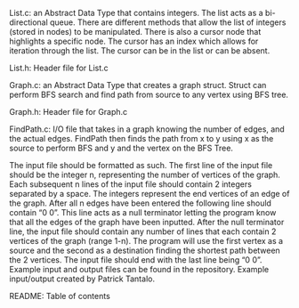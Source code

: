 List.c: an Abstract Data Type that contains integers. The list acts as a bi-directional queue. There are different methods that allow the list of integers (stored in nodes) to be manipulated. There is also a cursor node that highlights a specific node. The cursor has an index which allows for iteration through the list. The cursor can be in the list or can be absent.

List.h: Header file for List.c

Graph.c: an Abstract Data Type that creates a graph struct. Struct can perform BFS search and find path from source to any vertex using BFS tree. 

Graph.h: Header file for Graph.c

FindPath.c: I/O file that takes in a graph knowing the number of edges, and the actual edges. FindPath then finds the path from x to y using x as the source to perform BFS and y and the vertex on the BFS Tree. 

The input file should be formatted as such. The first line of the input file should be the integer n, representing the number of vertices of the graph. Each subsequent n lines of the input file should contain 2 integers separated by a space. The integers represent the end vertices of an edge of the graph. After all n edges have been entered the following line should contain “0 0”. This line acts as a null terminator letting the program know that all the edges of the graph have been inputted. After the null terminator line, the input file should contain any number of lines that each contain 2 vertices of the graph (range 1-n). The program will use the first vertex as a source and the second as a destination finding the shortest path between the 2 vertices. The input file should end with the last line being “0 0”. Example input and output files can be found in the repository. Example input/output created by Patrick Tantalo. 

README: Table of contents 

